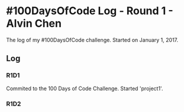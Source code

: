 # #100DaysOfCode Log - Round 1 - Alvin Chen

The log of my #100DaysOfCode challenge. Started on January 1, 2017.

## Log

### R1D1 
Commited to the 100 Days of Code Challenge. Started 'project1'. 

### R1D2
